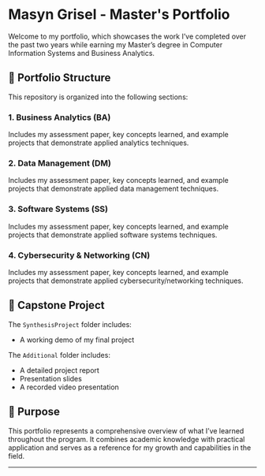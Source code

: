 # Masyn Grisel - Master's Portfolio

Welcome to my portfolio, which showcases the work I’ve completed over the past two years while earning my Master’s degree in Computer Information Systems and Business Analytics.

## 📂 Portfolio Structure

This repository is organized into the following sections:

### 1. Business Analytics (BA)
Includes my assessment paper, key concepts learned, and example projects that demonstrate applied analytics techniques.

### 2. Data Management (DM)
Includes my assessment paper, key concepts learned, and example projects that demonstrate applied data management techniques.

### 3. Software Systems (SS)
Includes my assessment paper, key concepts learned, and example projects that demonstrate applied software systems techniques.

### 4. Cybersecurity & Networking (CN)
Includes my assessment paper, key concepts learned, and example projects that demonstrate applied cybersecurity/networking techniques.

## 📌 Capstone Project

The `SynthesisProject` folder includes:
- A working demo of my final project

The `Additional` folder includes:
- A detailed project report
- Presentation slides
- A recorded video presentation

## 🎯 Purpose

This portfolio represents a comprehensive overview of what I’ve learned throughout the program. It combines academic knowledge with practical application and serves as a reference for my growth and capabilities in the field.

---


